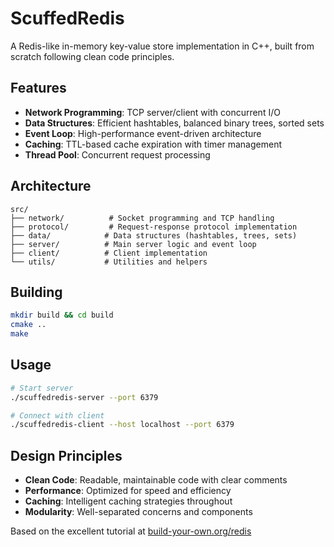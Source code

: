 # ScuffedRedis

A Redis-like in-memory key-value store implementation in C++, built from scratch following clean code principles.

## Features

- **Network Programming**: TCP server/client with concurrent I/O
- **Data Structures**: Efficient hashtables, balanced binary trees, sorted sets
- **Event Loop**: High-performance event-driven architecture
- **Caching**: TTL-based cache expiration with timer management
- **Thread Pool**: Concurrent request processing

## Architecture

```
src/
├── network/          # Socket programming and TCP handling
├── protocol/         # Request-response protocol implementation
├── data/            # Data structures (hashtables, trees, sets)
├── server/          # Main server logic and event loop
├── client/          # Client implementation
└── utils/           # Utilities and helpers
```

## Building

```bash
mkdir build && cd build
cmake ..
make
```

## Usage

```bash
# Start server
./scuffedredis-server --port 6379

# Connect with client
./scuffedredis-client --host localhost --port 6379
```

## Design Principles

- **Clean Code**: Readable, maintainable code with clear comments
- **Performance**: Optimized for speed and efficiency
- **Caching**: Intelligent caching strategies throughout
- **Modularity**: Well-separated concerns and components

Based on the excellent tutorial at [build-your-own.org/redis](https://build-your-own.org/redis/)
